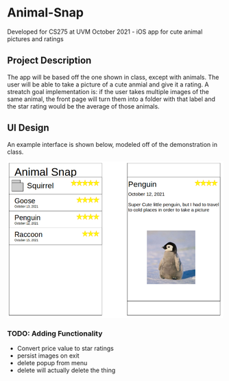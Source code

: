 # Animal-Snap
Developed for CS275 at UVM October 2021 - iOS app for cute animal pictures and ratings

## Project Description
The app will be based off the one shown in class, except with animals. The user will be able to take a picture of a cute anmial and give it a rating. A streatch goal implementation is: if the user takes multiple images of the same animal, the front page will turn them into a folder with that label and the star rating would be the average of those animals. 

## UI Design
An example interface is shown below, modeled off of the demonstration in class. 

![UI concept Design](ui_concept.png)


### TODO: Adding Functionality 

 - Convert price value to star ratings
 - persist images on exit
 - delete popup from menu
 - delete will actually delete the thing

